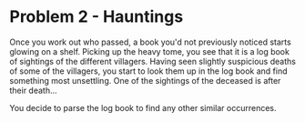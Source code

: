 # Problem 2 - Hauntings

Once you work out who passed, a book you'd not previously noticed starts glowing on a shelf. Picking up the heavy tome, you see that it is a log book of sightings of the different villagers. Having seen slightly suspicious deaths of some of the villagers, you start to look them up in the log book and find something most unsettling. One of the sightings of the deceased is after their death...

You decide to parse the log book to find any other similar occurrences.